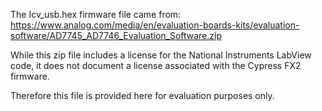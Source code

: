 The Icv_usb.hex firmware file came from:
https://www.analog.com/media/en/evaluation-boards-kits/evaluation-software/AD7745_AD7746_Evaluation_Software.zip

While this zip file includes a license for the National Instruments LabView 
code, it does not document a license associated with the Cypress FX2 firmware. 

Therefore this file is provided here for evaluation purposes only.
